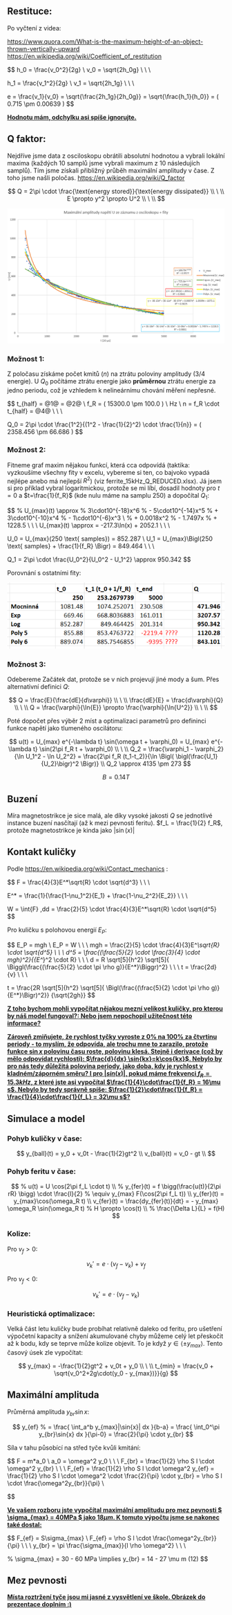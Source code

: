 ## Restituce:

Po vyčtení z videa:

https://www.quora.com/What-is-the-maximum-height-of-an-object-thrown-vertically-upward
https://en.wikipedia.org/wiki/Coefficient_of_restitution

$$
h_0 = \frac{v_0^2}{2g} \\
v_0 = \sqrt{2h_0g} \\ \ \\

h_1 = \frac{v_1^2}{2g} \\
v_1 = \sqrt{2h_1g} \\ \ \\

e = \frac{v_1}{v_0} = \sqrt{\frac{2h_1g}{2h_0g}} = \sqrt{\frac{h_1}{h_0}} = ( 0.715 \pm 0.00639 )
$$

<u>**Hodnotu mám, odchylku asi spíše ignorujte.**</u>

## Q faktor:

Nejdříve jsme data z osciloskopu obrátili absolutní hodnotou a vybrali lokální maxima (každých 10 samplů jsme vybrali maximum z 10 následujích samplů). Tím jsme získali přibližný průběh maximální amplitudy v čase. Z toho jsme našli poločas.
https://en.wikipedia.org/wiki/Q_factor

$$
Q = 2\pi \cdot \frac{\text{energy stored}}{\text{energy dissipated}} \\ \ \\
E \propto y^2 \propto U^2 \\ \ \\
$$

![image](graf_fity.png)

### Možnost 1:

Z poločasu získáme počet kmitů ($n$) na ztrátu poloviny amplitudy (3/4 energie).
U $Q_0$ počítáme ztrátu energie jako **průměrnou** ztrátu energie za jedno periodu, což je vzhledem k nelineárnímu chování měření nepřesné.

$$
t_{half} = @1@ = @2@ \\
f_R = ( 15300.0 \pm 100.0 ) \ Hz \\
n = f_R \cdot t_{half} = @4@ \\ \ \\

Q_0 = 2\pi \cdot \frac{1^2}{(1^2 - \frac{1}{2}^2) \cdot \frac{1}{n}} = ( 2358.456 \pm 66.686 )
$$

### Možnost 2:

Fitneme graf maxim nějakou funkcí, která cca odpovídá (taktika: vyzkoušíme všechny fity v excelu, vybereme si ten, co bajvoko vypadá nejlépe anebo má nejlepší $R^2$) (viz ferrite_15kHz_Q_REDUCED.xlsx). Já jsem si pro příklad vybral logaritmickou, protože se mi líbí, dosadil hodnoty pro $t=0$ a $t=\frac{1}{f_R}$ (kde nulu máme na samplu 250) a dopočítal $Q_1$:

$$
% U_{max}(t) \approx
%   3\cdot10^{-18}x^6
% - 5\cdot10^{-14}x^5
% + 3\cdot10^{-10}x^4
% - 1\cdot10^{-6}x^3 \\
% + 0.0018x^2
% - 1.7497x
% + 1228.5 \\ \ \\
U_{max}(t) \approx = -217.3\ln(x) + 2052.1 \\ \ \\

U_0 = U_{max}(250 \text{ samples}) = 852.287 \\
U_1 = U_{max}\Bigl(250 \text{ samples} + \frac{1}{f_R} \Bigr) = 849.464 \\ \ \\

Q_1 = 2\pi \cdot \frac{U_0^2}{U_0^2 - U_1^2} \approx 950.342
$$

Porovnání s ostatními fity:

<!-- <u>**(nevím, proč fity Poly5 a Poly6 na konci jdou úplně mimo??? možná nějaká excelovská magie se zaokrouhlováním???)**</u> -->

![image](Q_fity.png)

<!-- <u>**Který z těchto výsledků byste tedy řekl, že je "správný"?**</u> -->

### Možnost 3:

Odebereme Začátek dat, protože se v nich projevují jiné mody a šum.
Přes alternativní definici $Q$:

$$
Q = \frac{E}{\frac{dE}{d\varphi}} \\ \ \\
\frac{dE}{E} = \frac{d\varphi}{Q} \\ \ \\
Q = \frac{\varphi}{\ln{E}} \propto \frac{\varphi}{\ln{U^2}} \\ \  \\
$$

Poté dopočet přes výběr 2 míst a optimalizaci parametrů pro defininci funkce napětí jako tlumeného oscilátoru:

$$
u(t) = U_{max} e^{-\lambda t} \sin(\omega t + \varphi_0)
 = U_{max} e^{-\lambda t} \sin(2\pi f_R t + \varphi_0) \\ \ \\
Q_2 = \frac{\varphi_1 - \varphi_2}{\ln U_1^2 - \ln U_2^2}
= \frac{2\pi f_R (t_1-t_2)}{\ln \Bigl( \bigl(\frac{U_1}{U_2}\bigr)^2 \Bigr)}  \\
Q_2 \approx 4135 \pm 273
$$

$$
B = 0.14T
$$

## Buzení

Míra magnetostrikce je sice malá, ale díky vysoké jakosti $Q$ se jednotlivé instance buzení nasčítají (až k mezi pevnosti feritu). $f_L = \frac{1}{2} f_R$, protože magnetostrikce je kinda jako $|\sin(x)|$

## Kontakt kuličky

Podle https://en.wikipedia.org/wiki/Contact_mechanics :

$$
F = \frac{4}{3}E^*\sqrt{R} \cdot \sqrt{d^3} \\ \ \\

E^* = \frac{1}{\frac{1-\nu_1^2}{E_1} + \frac{1-\nu_2^2}{E_2}} \\ \ \\

W = \int{F} \,dd = \frac{2}{5} \cdot \frac{4}{3}E^*\sqrt{R} \cdot \sqrt{d^5}
$$

Pro kuličku s polohovou energií $E_P$:

$$
E_P = mgh \\
E_P = W \\ \ \\
mgh = \frac{2}{5} \cdot \frac{4}{3}E^*\sqrt{R} \cdot \sqrt{d^5} \\ \ \\
d^5 = \frac{(\frac{5}{2} \cdot \frac{3}{4} \cdot mgh)^2}{{E^*}^2 \cdot R} \\ \ \\
d = R \sqrt[5]{h^2} \sqrt[5]{
    \Biggl(\frac{(\frac{5}{2} \cdot \pi \rho g)}{E^*}\Biggr)^2} \\ \ \\
t = \frac{2d}{v} \\ \ \\

t = \frac{2R \sqrt[5]{h^2} \sqrt[5]{
    \Bigl(\frac{(\frac{5}{2} \cdot \pi \rho g)}{E^*}\Bigr)^2}}
    {\sqrt{2gh}}
$$

<u>**Z toho bychom mohli vypočítat nějakou mezní velikost kuličky, pro kterou by náš model fungoval?: Nebo jsem nepochopil užitečnost této informace?**</u>

<u>**Zároveň zmiňujete, že rychlost tyčky vyroste z 0% na 100% za čtvrtinu periody - to myslím, že odpovída, ale trochu mne to zarazilo, protože funkce $\sin{x}$ polovinu času roste, polovinu klesá. Stejně i derivace (což by mělo odpovídat rychlosti): $\frac{d}{dx} \sin{kx}=k\cos{kx}$. Nebylo by pro nás tedy důležitá polovina periody, jako doba, kdy je rychlost v kladném/záporném směru? I pro $|sin(x)|$, pokud máme frekvenci $f_R = 15.3kHz$, z které jste asi vypočítal $\frac{1}{4}\cdot\frac{1}{f_R} = 16\mu s$. Nebylo by tedy správně spíše: $\frac{1}{2}\cdot\frac{1}{f_R} = \frac{1}{4}\cdot\frac{1}{f_L} = 32\mu s$?**</u>

## Simulace a model

### Pohyb kuličky v čase:

$$
y_{ball}(t) = y_0 + v_0t - \frac{1}{2}gt^2 \\
v_{ball}(t) = v_0 - gt \\
$$

### Pohyb feritu v čase:

<!-- $f(x)$ označuje specifickou deformační křivku ($\lambda$-$H$ závislost) pro magnetostrikci. $F(x)$ označuje specifickou deformační křivku ($\lambda$-$H$ závislost) pro magnetostrikci, ale pouze pro nějaký specifikovaný úsek ($x \in \langle-1;1 \rangle, F(x) \in \langle 0; 1 \rangle $) -->

$$
% u(t) = U \cos(2\pi f_L \cdot t) \\
% y_{fer}(t) = f \bigg(\frac{u(t)}{2\pi rR} \bigg) \cdot \frac{l}{2}
% \equiv y_{max} F(\cos(2\pi f_L t)) \\
y_{fer}(t) = y_{max}\cos(\omega_R t) \\
v_{fer}(t) = \frac{dy_{fer}(t)}{dt} = - y_{max} \omega_R \sin(\omega_R t)
% H \propto \cos(t) \\
% \frac{\Delta L}{L} = f(H)
$$

<!-- `sim1.js` využívá:
$$
F(x)=|x| \\
y_{fer}(t) = y_{max} |\cos(\omega_L t)|\\
v_{fer}(t) = -y_{max}\omega_L\sin(\omega_L t)\text{sgn}(\cos(\omega_L t))
$$

`sim2.js` využívá:
$$
F(x)=\sqrt{|x|} \\
y_{fer}(t) = y_{max} \sqrt{|\cos(\omega_L t)|}\\
v_{fer}(t) = -\frac{1}{2} y_{max} \omega_L \tan(\omega_L t) \sqrt{|cos(\omega_L t)|}
$$ -->

### Kolize:

Pro $v_f > 0$:

$$
v_k' = e\cdot(v_f - v_k) + v_f
$$

Pro $v_f < 0$:

$$
v_k' = e \cdot(v_f - v_k)
$$

### Heuristická optimalizace:

Velká část letu kuličky bude probíhat relativně daleko od feritu, pro ušetření výpočetní kapacity a snížení akumulované chyby můžeme celý let přeskočit až k bodu, kdy se teprve může kolize objevit. To je když $y \in \langle \pm y_{max} \rangle$. Tento časový úsek zle vypočítat:

$$
y_{max} = -\frac{1}{2}gt^2 + v_0t + y_0 \\ \ \\
t_{min} = \frac{v_0 + \sqrt{v_0^2+2g\cdot(y_0 - y_{max})}}{g}
$$

## Maximální amplituda

Průměrná amplituda $y_{br}\sin{x}$:

$$
y_{ef}
% = \frac{ \int_a^b y_{max}|\sin{x}| dx }{b-a}
= \frac{ \int_0^\pi y_{br}\sin{x} dx }{\pi-0}
= \frac{2}{\pi} \cdot y_{br}
$$

Síla v tahu působící na střed tyče kvůli kmitání:

$$
F = m*a_0 \\
a_0 = \omega^2 y_0 \\ \ \\
F_{br} = \frac{1}{2} \rho S l \cdot \omega^2 y_{br} \\ \ \\
F_{ef} = \frac{1}{2} \rho S l \cdot \omega^2 y_{ef}
= \frac{1}{2} \rho S l \cdot \omega^2 \cdot \frac{2}{\pi} \cdot y_{br}
= \rho S l \cdot \frac{\omega^2y_{br}}{\pi} \\


$$

<u>**Ve vašem rozboru jste vypočítal maximální amplitudu pro mez pevnosti $ \sigma_{max} = 40MPa $ jako $18 \mu m$. K tomuto výpočtu jsme se nakonec také dostal:**</u>

$$
F_{ef} = S\sigma_{max} \\
F_{ef} = \rho S l \cdot \frac{\omega^2y_{br}}{\pi} \\ \ \\
y_{br} = \pi \frac{\sigma_{max}}{l \rho \omega^2} \\  \ \\

% \sigma_{max} = 30 - 60 MPa \implies y_{br} = 14 - 27 \mu m (12)
$$

## Mez pevnosti

<u>**Místa roztržení tyče jsou mi jasné z vysvětlení ve škole. Obrázek do prezentace doplním :)**</u>

